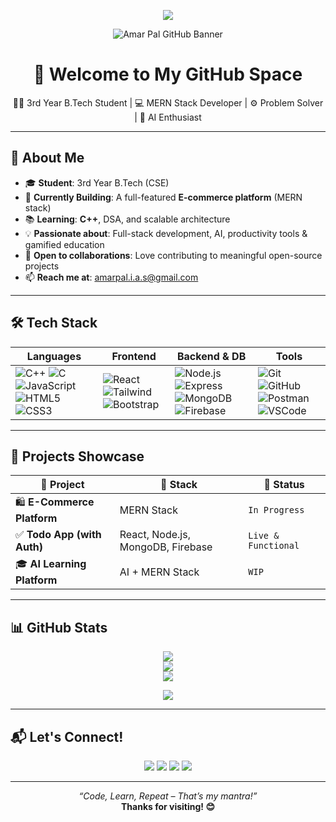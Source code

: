 <!-- Animated Typing Banner -->
<p align="center">
  <img src="https://readme-typing-svg.herokuapp.com?font=Fira+Code&duration=2500&pause=1000&color=F75C7E&center=true&width=435&lines=Hi+%F0%9F%91%8B%2C+I'm+Amar+Pal;B.Tech+Student+%7C+MERN+Stack+Dev+%7C+C%2B%2B+Enthusiast;Always+learning+%F0%9F%93%9A+%7C+Always+building+%F0%9F%9A%80" />
</p>

<!-- GitHub Banner (optional if added to your repo as banner.png) -->
<p align="center">
  <img src="https://raw.githubusercontent.com/ITSAMARHERE/ITSAMARHERE/main/banner.png" alt="Amar Pal GitHub Banner" />
</p>

<h1 align="center">🚀 Welcome to My GitHub Space</h1>

<p align="center">
  👨‍🎓 3rd Year B.Tech Student | 💻 MERN Stack Developer | ⚙️ Problem Solver | 🤖 AI Enthusiast  
</p>

---

## 🧠 About Me

- 🎓 **Student**: 3rd Year B.Tech (CSE)
- 🔭 **Currently Building**: A full-featured **E-commerce platform** (MERN stack)
- 📚 **Learning**: **C++**, DSA, and scalable architecture
- 💡 **Passionate about**: Full-stack development, AI, productivity tools & gamified education
- 🤝 **Open to collaborations**: Love contributing to meaningful open-source projects
- 📫 **Reach me at**: [amarpal.i.a.s@gmail.com](mailto:amarpal.i.a.s@gmail.com)

---

## 🛠️ Tech Stack

<div align="center">

| Languages | Frontend | Backend & DB | Tools |
|----------|----------|--------------|-------|
| ![C++](https://img.shields.io/badge/C++-00599C?style=flat&logo=c%2B%2B&logoColor=white) ![C](https://img.shields.io/badge/C-555555?style=flat&logo=c&logoColor=A8B9CC) ![JavaScript](https://img.shields.io/badge/JavaScript-F7DF1E?style=flat&logo=javascript&logoColor=black) ![HTML5](https://img.shields.io/badge/HTML5-E34F26?style=flat&logo=html5&logoColor=white) ![CSS3](https://img.shields.io/badge/CSS3-1572B6?style=flat&logo=css3&logoColor=white) | ![React](https://img.shields.io/badge/React-20232A?style=flat&logo=react&logoColor=61DAFB) ![Tailwind](https://img.shields.io/badge/Tailwind_CSS-38B2AC?style=flat&logo=tailwind-css&logoColor=white) ![Bootstrap](https://img.shields.io/badge/Bootstrap-563D7C?style=flat&logo=bootstrap&logoColor=white) | ![Node.js](https://img.shields.io/badge/Node.js-339933?style=flat&logo=node.js&logoColor=white) ![Express](https://img.shields.io/badge/Express.js-000000?style=flat&logo=express&logoColor=white) ![MongoDB](https://img.shields.io/badge/MongoDB-4EA94B?style=flat&logo=mongodb&logoColor=white) ![Firebase](https://img.shields.io/badge/Firebase-FFCA28?style=flat&logo=firebase&logoColor=white) | ![Git](https://img.shields.io/badge/Git-F05032?style=flat&logo=git&logoColor=white) ![GitHub](https://img.shields.io/badge/GitHub-181717?style=flat&logo=github&logoColor=white) ![Postman](https://img.shields.io/badge/Postman-FF6C37?style=flat&logo=postman&logoColor=white) ![VSCode](https://img.shields.io/badge/VS_Code-007ACC?style=flat&logo=visual-studio-code&logoColor=white) |

</div>

---

## 📌 Projects Showcase

| 🌟 Project | 🔧 Stack | 🚀 Status |
|-----------|----------|----------|
| 🛍️ **E-Commerce Platform** | MERN Stack | `In Progress` |
| ✅ **Todo App (with Auth)** | React, Node.js, MongoDB, Firebase | `Live & Functional` |
| 🎓 **AI Learning Platform** | AI + MERN Stack | `WIP` |

---

## 📊 GitHub Stats

<div align="center">
  <img src="https://github-readme-stats.vercel.app/api?username=ITSAMARHERE&show_icons=true&theme=tokyonight" />
  <br />
  <img src="https://github-readme-stats.vercel.app/api/top-langs/?username=ITSAMARHERE&layout=compact&theme=tokyonight" />
  <br />
  <img src="https://github-readme-streak-stats.herokuapp.com/?user=ITSAMARHERE&theme=tokyonight" />
</div>

<p align="center">
  <img src="https://komarev.com/ghpvc/?username=ITSAMARHERE&label=Profile%20Views&color=blueviolet&style=flat" />
</p>

---

## 📬 Let's Connect!

<p align="center">
  <a href="mailto:amarpal.i.a.s@gmail.com"><img src="https://img.shields.io/badge/Gmail-D14836?style=for-the-badge&logo=gmail&logoColor=white"></a>
  <a href="https://www.linkedin.com/in/amar-pal-a945ba250/"><img src="https://img.shields.io/badge/LinkedIn-0A66C2?style=for-the-badge&logo=linkedin&logoColor=white"></a>
  <a href="https://github.com/ITSAMARHERE"><img src="https://img.shields.io/badge/GitHub-181717?style=for-the-badge&logo=github&logoColor=white"></a>
  <a href="https://www.instagram.com/its.amarhere/?hl=en"><img src="https://img.shields.io/badge/Instagram-E4405F?style=for-the-badge&logo=instagram&logoColor=white"></a>
</p>

---

<p align="center">
  <i>“Code, Learn, Repeat – That’s my mantra!”</i><br>
  <b>Thanks for visiting! 😊</b>
</p>
